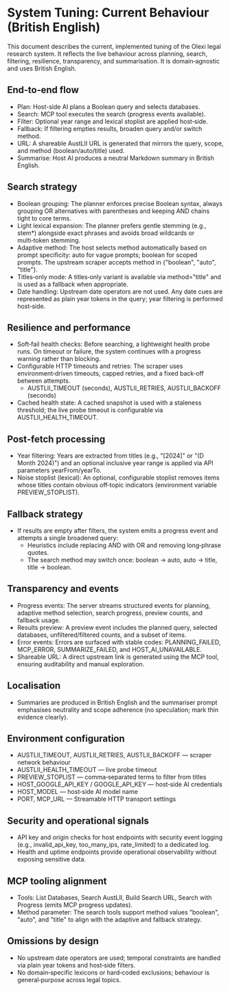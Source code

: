 # System Tuning: Current Behaviour (British English)

This document describes the current, implemented tuning of the Olexi legal research system. It reflects the live behaviour across planning, search, filtering, resilience, transparency, and summarisation. It is domain‑agnostic and uses British English.

## End‑to‑end flow
- Plan: Host-side AI plans a Boolean query and selects databases.
- Search: MCP tool executes the search (progress events available).
- Filter: Optional year range and lexical stoplist are applied host‑side.
- Fallback: If filtering empties results, broaden query and/or switch method.
- URL: A shareable AustLII URL is generated that mirrors the query, scope, and method (boolean/auto/title) used.
- Summarise: Host AI produces a neutral Markdown summary in British English.

## Search strategy
- Boolean grouping: The planner enforces precise Boolean syntax, always grouping OR alternatives with parentheses and keeping AND chains tight to core terms.
- Light lexical expansion: The planner prefers gentle stemming (e.g., stem*) alongside exact phrases and avoids broad wildcards or multi‑token stemming.
- Adaptive method: The host selects method automatically based on prompt specificity: auto for vague prompts; boolean for scoped prompts. The upstream scraper accepts method in {"boolean", "auto", "title"}.
- Titles‑only mode: A titles‑only variant is available via method="title" and is used as a fallback when appropriate.
- Date handling: Upstream date operators are not used. Any date cues are represented as plain year tokens in the query; year filtering is performed host‑side.

## Resilience and performance
- Soft‑fail health checks: Before searching, a lightweight health probe runs. On timeout or failure, the system continues with a progress warning rather than blocking.
- Configurable HTTP timeouts and retries: The scraper uses environment‑driven timeouts, capped retries, and a fixed back‑off between attempts.
	- AUSTLII_TIMEOUT (seconds), AUSTLII_RETRIES, AUSTLII_BACKOFF (seconds)
- Cached health state: A cached snapshot is used with a staleness threshold; the live probe timeout is configurable via AUSTLII_HEALTH_TIMEOUT.

## Post‑fetch processing
- Year filtering: Years are extracted from titles (e.g., "[2024]" or "(D Month 2024)") and an optional inclusive year range is applied via API parameters yearFrom/yearTo.
- Noise stoplist (lexical): An optional, configurable stoplist removes items whose titles contain obvious off‑topic indicators (environment variable PREVIEW_STOPLIST).

## Fallback strategy
- If results are empty after filters, the system emits a progress event and attempts a single broadened query:
	- Heuristics include replacing AND with OR and removing long‑phrase quotes.
	- The search method may switch once: boolean → auto, auto → title, title → boolean.

## Transparency and events
- Progress events: The server streams structured events for planning, adaptive method selection, search progress, preview counts, and fallback usage.
- Results preview: A preview event includes the planned query, selected databases, unfiltered/filtered counts, and a subset of items.
- Error events: Errors are surfaced with stable codes: PLANNING_FAILED, MCP_ERROR, SUMMARIZE_FAILED, and HOST_AI_UNAVAILABLE.
- Shareable URL: A direct upstream link is generated using the MCP tool, ensuring auditability and manual exploration.

## Localisation
- Summaries are produced in British English and the summariser prompt emphasises neutrality and scope adherence (no speculation; mark thin evidence clearly).

## Environment configuration
- AUSTLII_TIMEOUT, AUSTLII_RETRIES, AUSTLII_BACKOFF — scraper network behaviour
- AUSTLII_HEALTH_TIMEOUT — live probe timeout
- PREVIEW_STOPLIST — comma‑separated terms to filter from titles
- HOST_GOOGLE_API_KEY / GOOGLE_API_KEY — host‑side AI credentials
- HOST_MODEL — host‑side AI model name
- PORT, MCP_URL — Streamable HTTP transport settings

## Security and operational signals
- API key and origin checks for host endpoints with security event logging (e.g., invalid_api_key, too_many_ips, rate_limited) to a dedicated log.
- Health and uptime endpoints provide operational observability without exposing sensitive data.

## MCP tooling alignment
- Tools: List Databases, Search AustLII, Build Search URL, Search with Progress (emits MCP progress updates).
- Method parameter: The search tools support method values "boolean", "auto", and "title" to align with the adaptive and fallback strategy.

## Omissions by design
- No upstream date operators are used; temporal constraints are handled via plain year tokens and host‑side filters.
- No domain‑specific lexicons or hard‑coded exclusions; behaviour is general‑purpose across legal topics.
